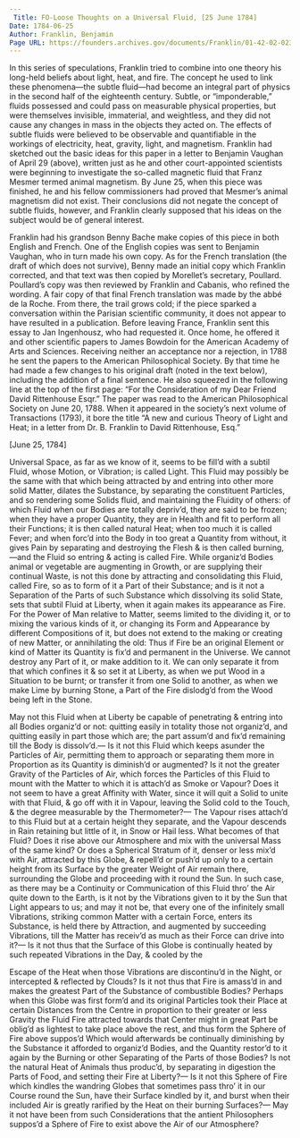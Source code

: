 ```yaml
---
 Title: FO-Loose Thoughts on a Universal Fluid, [25 June 1784]
Date: 1784-06-25
Author: Franklin, Benjamin
Page URL: https://founders.archives.gov/documents/Franklin/01-42-02-0233
---
```



In this series of speculations, Franklin tried to combine into one theory his long-held beliefs about light, heat, and fire. The concept he used to link these phenomena—the subtle fluid—had become an integral part of physics in the second half of the eighteenth century. Subtle, or “imponderable,” fluids possessed and could pass on measurable physical properties, but were themselves invisible, immaterial, and weightless, and they did not cause any changes in mass in the objects they acted on. The effects of subtle fluids were believed to be observable and quantifiable in the workings of electricity, heat, gravity, light, and magnetism.
Franklin had sketched out the basic ideas for this paper in a letter to Benjamin Vaughan of April 29 (above), written just as he and other court-appointed scientists were beginning to investigate the so-called magnetic fluid that Franz Mesmer termed animal magnetism. By June 25, when this piece was finished, he and his fellow commissioners had proved that Mesmer’s animal magnetism did not exist. Their conclusions did not negate the concept of subtle fluids, however, and Franklin clearly supposed that his ideas on the subject would be of general interest.

Franklin had his grandson Benny Bache make copies of this piece in both English and French. One of the English copies was sent to Benjamin Vaughan, who in turn made his own copy.
As for the French translation (the draft of which does not survive), Benny made an initial copy which Franklin corrected, and that text was then copied by Morellet’s secretary, Poullard. Poullard’s copy was then reviewed by Franklin and Cabanis, who refined the wording. A fair copy of that final French translation was made by the abbé de la Roche. From there, the trail grows cold; if the piece sparked a conversation within the Parisian scientific community, it does not appear to have resulted in a publication.
Before leaving France, Franklin sent this essay to Jan Ingenhousz, who had requested it. Once home, he offered it and other scientific papers to James Bowdoin for the American Academy of Arts and Sciences. Receiving neither an acceptance nor a rejection, in 1788 he sent the papers to the American Philosophical Society. By that time he had made a few changes to his original draft (noted in the text below), including the addition of a final sentence. He also squeezed in the following line at the top of the first page: “For the Consideration of my Dear Friend David Rittenhouse Esqr.” The paper was read to the American Philosophical Society on June 20, 1788. When it appeared in the society’s next volume of Transactions (1793), it bore the title “A new and curious Theory of Light and Heat; in a letter from Dr. B. Franklin to David Rittenhouse, Esq.”




[June 25, 1784]

Universal Space, as far as we know of it, seems to be fill’d with a subtil Fluid, whose Motion, or Vibration; is called Light.
This Fluid may possibly be the same with that which being attracted by and entring into other more solid Matter, dilates the Substance, by separating the constituent Particles, and so rendering some Solids fluid, and maintaining the Fluidity of others: of which Fluid when our Bodies are totally depriv’d, they are said to be frozen; when they have a proper Quantity, they are in Health and fit to perform all their Functions; it is then called natural Heat; when too much it is called Fever; and when forc’d into the Body in too great a Quantity from without, it gives Pain by separating and destroying the Flesh & is then called burning,—and the Fluid so entring & acting is called Fire.
While organiz’d Bodies animal or vegetable are augmenting in Growth, or are supplying their continual Waste, is not this done by attracting and consolidating this Fluid, called Fire, so as to form of it a Part of their Substance; and is it not a Separation of the Parts of such Substance which dissolving its solid State, sets that subtil Fluid at Liberty, when it again makes its appearance as Fire.
For the Power of Man relative to Matter, seems limited to the dividing it, or to mixing the various kinds of it, or changing its Form and Appearance by different Compositions of it, but does not extend to the making or creating of new Matter, or annihilating the old: Thus if Fire be an original Element or kind of Matter its Quantity is fix’d and permanent in the Universe. We cannot destroy any Part of it, or make addition to it. We can only separate it from that which confines it & so set it at Liberty, as when we put Wood in a Situation to be burnt; or transfer it from one Solid to another, as when we make Lime by burning Stone, a Part of the Fire dislodg’d from the Wood being left in the Stone.

May not this Fluid when at Liberty be capable of penetrating & entring into all Bodies organiz’d or not: quitting easily in totality those not organiz’d, and quitting easily in part those which are; the part assum’d and fix’d remaining till the Body is dissolv’d.—
Is it not this Fluid which keeps asunder the Particles of Air, permitting them to approach or separating them more in Proportion as its Quantity is diminish’d or augmented?
Is it not the greater Gravity of the Particles of Air, which forces the Particles of this Fluid to mount with the Matter to which it is attach’d as Smoke or Vapour?
Does it not seem to have a great Affinity with Water, since it will quit a Solid to unite with that Fluid, & go off with it in Vapour, leaving the Solid cold to the Touch, & the degree measurable by the Thermometer?—
The Vapour rises attach’d to this Fluid but at a certain height they separate, and the Vapour descends in Rain retaining but little of it, in Snow or Hail less. What becomes of that Fluid? Does it rise above our Atmosphere and mix with the universal Mass of the same kind?
Or does a Spherical Stratum of it, denser or less mix’d with Air, attracted by this Globe, & repell’d or push’d up only to a certain height from its Surface by the greater Weight of Air remain there, surrounding the Globe and proceeding with it round the Sun.
In such case, as there may be a Continuity or Communication of this Fluid thro’ the Air quite down to the Earth, is it not by the Vibrations given to it by the Sun that Light appears to us; and may it not be, that every one of the infinitely small Vibrations, striking common Matter with a certain Force, enters its Substance, is held there by Attraction, and augmented by succeeding Vibrations, till the Matter has receiv’d as much as their Force can drive into it?—
Is it not thus that the Surface of this Globe is continually heated by such repeated Vibrations in the Day, & cooled by the

Escape of the Heat when those Vibrations are discontinu’d in the Night, or intercepted & reflected by Clouds?
Is it not thus that Fire is amass’d in and makes the greatest Part of the Substance of combustible Bodies?
Perhaps when this Globe was first form’d and its original Particles took their Place at certain Distances from the Centre in proportion to their greater or less Gravity the Fluid Fire attracted towards that Center might in great Part be oblig’d as lightest to take place above the rest, and thus form the Sphere of Fire above suppos’d Which would afterwards be continually diminishing by the Substance it afforded to organiz’d Bodies, and the Quantity restor’d to it again by the Burning or other Separating of the Parts of those Bodies?
Is not the natural Heat of Animals thus produc’d, by separating in digestion the Parts of Food, and setting their Fire at Liberty?—
Is it not this Sphere of Fire which kindles the wandring Globes that sometimes pass thro’ it in our Course round the Sun, have their Surface kindled by it, and burst when their included Air is greatly rarified by the Heat on their burning Surfaces?—
May it not have been from such Considerations that the antient Philosophers suppos’d a Sphere of Fire to exist above the Air of our Atmosphere?


